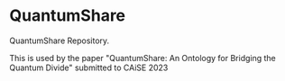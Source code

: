# QuantumShare
QuantumShare Repository.

This is used by the paper "QuantumShare: An Ontology for Bridging the Quantum Divide" submitted to CAiSE 2023
